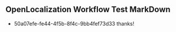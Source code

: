 ## OpenLocalization Workflow Test MarkDown
* 50a07efe-fe44-4f5b-8f4c-9bb4fef73d33 thanks!

<!--HONumber=Aug16_HO5-->


